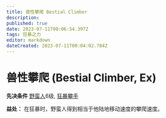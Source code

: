 ```yaml
---
title: 兽性攀爬 Bestial Climber
description: 
published: true
date: 2023-07-11T00:06:54.397Z
tags: 狂暴之力
editor: markdown
dateCreated: 2023-07-11T00:04:02.784Z
---
```


# 兽性攀爬 (Bestial Climber, Ex)

**先决条件** [野蛮人](/野蛮人)6级, [狂暴攀手](/狂暴之力/狂暴攀手)

**益处：** 在狂暴时，野蛮人得到相当于他陆地移动速度的攀爬速度。
